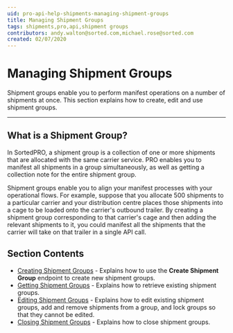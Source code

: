 ```yaml
---
uid: pro-api-help-shipments-managing-shipment-groups
title: Managing Shipment Groups
tags: shipments,pro,api,shipment groups
contributors: andy.walton@sorted.com,michael.rose@sorted.com
created: 02/07/2020
---
```

# Managing Shipment Groups

Shipment groups enable you to perform manifest operations on a number of shipments at once. This section explains how to create, edit and use shipment groups.

---
## What is a Shipment Group?

In SortedPRO, a shipment group is a collection of one or more shipments that are allocated with the same carrier service. PRO enables you to manifest all shipments in a group simultaneously, as well as getting a collection note for the entire shipment group.

Shipment groups enable you to align your manifest processes with your operational flows. For example, suppose that you allocate 500 shipments to a particular carrier and your distribution centre places those shipments into a cage to be loaded onto the carrier's outbound trailer. By creating a shipment group corresponding to that carrier's cage and then adding the relevant shipments to it, you could manifest all the shipments that the carrier will take on that trailer in a single API call.

## Section Contents

* [Creating Shipment Groups](/pro/api/shipments/creating_shipment_groups.html) - Explains how to use the **Create Shipment Group** endpoint to create new shipment groups.
* [Getting Shipment Groups](/pro/api/shipments/getting_shipment_groups.html) - Explains how to retrieve existing shipment groups.
* [Editing Shipment Groups](/pro/api/shipments/editing_shipment_groups.html) - Explains how to edit existing shipment groups, add and remove shipments from a group, and lock groups so that they cannot be edited.
* [Closing Shipment Groups](/pro/api/shipments/closing_shipment_groups.html) - Explains how to close shipment groups.

